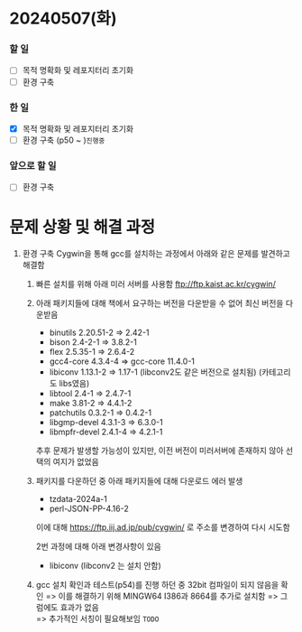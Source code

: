 # 20240507(화)

### 할 일
- [ ] 목적 명확화 및 레포지터리 초기화 
- [ ] 환경 구축 

### 한 일
- [X] 목적 명확화 및 레포지터리 초기화 
- [ ] 환경 구축 (p50 ~ )```진행중```

### 앞으로 할 일
- [ ] 환경 구축 

# 문제 상황 및 해결 과정

1. 환경 구축
Cygwin을 통해 gcc를 설치하는 과정에서 아래와 같은 문제를 발견하고 해결함

    1. 빠른 설치를 위해 아래 미러 서버를 사용함
    ftp://ftp.kaist.ac.kr/cygwin/

    2. 아래 패키지들에 대해 책에서 요구하는 버전을 다운받을 수 없어 최신 버전을 다운받음
        
        * binutils 2.20.51-2 => 2.42-1
        * bison 2.4-2-1 => 3.8.2-1
        * flex 2.5.35-1 => 2.6.4-2
        * gcc4-core 4.3.4-4 => gcc-core 11.4.0-1
        * libiconv 1.13.1-2 => 1.17-1 (libconv2도 같은 버전으로 설치됨) (카테고리도 libs였음)
        * libtool 2.4-1 => 2.4.7-1
        * make 3.81-2 => 4.4.1-2
        * patchutils 0.3.2-1 => 0.4.2-1
        * libgmp-devel 4.3.1-3 => 6.3.0-1
        * libmpfr-devel 2.4.1-4 => 4.2.1-1

        추후 문제가 발생할 가능성이 있지만, 이전 버전이 미러서버에 존재하지 않아 선택의 여지가 없었음


    3. 패키지를 다운하던 중 아래 패키지들에 대해 다운로드 에러 발생

        * tzdata-2024a-1
        * perl-JSON-PP-4.16-2

        이에 대해 https://ftp.iij.ad.jp/pub/cygwin/ 로 주소를 변경하여 다시 시도함

        2번 과정에 대해 아래 변경사항이 있음
        * libiconv (libconv2 는 설치 안함)


    4. gcc 설치 확인과 테스트(p54)를 진행 하던 중 32bit 컴파일이 되지 않음을 확인
    => 이를 해결하기 위해 MINGW64 I386과 8664를 추가로 설치함
    => 그럼에도 효과가 없음    
    => 추가적인 서칭이 필요해보임 ```TODO```